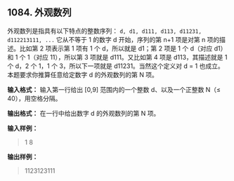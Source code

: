﻿## 1084. 外观数列
外观数列是指具有以下特点的整数序列：
`d, d1, d111, d113, d11231, d112213111, ...`
它从不等于 1 的数字 d 开始，序列的第 n+1 项是对第 n 项的描述。比如第 2 项表示第 1 项有 1 个 d，所以就是 d1；第 2 项是 1 个 d（对应 d1）和 1 个 1（对应 11），所以第 3 项就是 d111。又比如第 4 项是 d113，其描述就是 1 个 d，2 个 1，1 个 3，所以下一项就是 d11231。当然这个定义对 d = 1 也成立。本题要求你推算任意给定数字 d 的外观数列的第 N 项。

**输入格式：**
输入第一行给出 \[0,9] 范围内的一个整数 d、以及一个正整数 N（≤ 40），用空格分隔。

**输出格式：**
在一行中给出数字 d 的外观数列的第 N 项。

**输入样例：**
>1 8  

**输出样例：**
>1123123111  